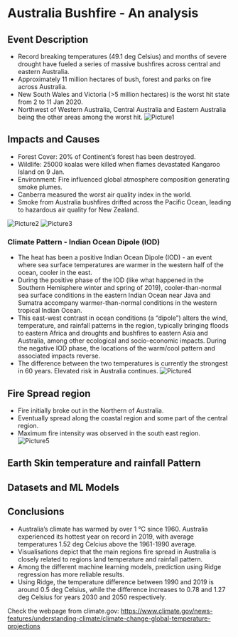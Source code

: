 
# Australia Bushfire - An analysis
## Event Description

* Record breaking temperatures (49.1 deg Celsius) and months of severe drought have fueled a series of massive bushfires across central and eastern Australia.
* Approximately 11 million hectares of bush, forest and parks on fire across Australia.
* New South Wales and Victoria (>5 million hectares) is the worst hit state from 2 to 11 Jan 2020.
* Northwest of Western Australia, Central Australia and Eastern Australia being the other areas among the worst hit.
![Picture1](https://user-images.githubusercontent.com/62655706/201223402-bfdb1904-0907-440d-b1a7-97110e43ec49.png)

## Impacts and Causes
* Forest Cover: 20% of Continent’s forest has been destroyed.
* Wildlife: 25000 koalas were killed when flames devastated Kangaroo Island on 9 Jan.
* Environment: Fire influenced global atmosphere composition generating smoke plumes.
* Canberra measured the worst air quality index in the world.
* Smoke from Australia bushfires drifted across the Pacific Ocean, leading to hazardous air quality for New Zealand.

![Picture2](https://user-images.githubusercontent.com/62655706/201223446-61699b19-1e64-42ac-a9fa-0729e99795cb.png)
![Picture3](https://user-images.githubusercontent.com/62655706/201223460-5426e203-3bde-4e61-a3ba-483e72cd12d1.png)

### Climate Pattern - Indian Ocean Dipole (IOD) 
* The heat has been a positive Indian Ocean Dipole (IOD) - an event where sea surface temperatures are warmer in the western half of the ocean, cooler in the east. 
* During the positive phase of the IOD (like what happened in the Southern Hemisphere winter and spring of 2019), cooler-than-normal sea surface conditions in the eastern Indian Ocean near Java and Sumatra accompany warmer-than-normal conditions in the western tropical Indian Ocean.
* This east-west contrast in ocean conditions (a “dipole”) alters the wind, temperature, and rainfall patterns in the region, typically bringing floods to eastern Africa and droughts and bushfires to eastern Asia and Australia, among other ecological and socio-economic impacts. During the negative IOD phase, the locations of the warm/cool pattern and associated impacts reverse. 
* The difference between the two temperatures is currently the strongest in 60 years. Elevated risk in Australia continues.
![Picture4](https://user-images.githubusercontent.com/62655706/201223547-13cc99b4-9943-4d7d-8462-68bdd1d9814e.png)

## Fire Spread region
* Fire initially broke out in the Northern of Australia.
* Eventually spread along the coastal region and some part of the central region.
* Maximum fire intensity was observed in the south east region.
![Picture5](https://user-images.githubusercontent.com/62655706/201223581-f691d425-2102-45c1-b9fd-7add9cf9c574.jpg)

## Earth Skin temperature and rainfall Pattern
## Datasets and ML Models

## Conclusions
* Australia’s climate has warmed by over 1 °C since 1960. Australia experienced its hottest year on record in 2019, with average temperatures 1.52 deg Celcius above the 1961-1990 average.
* Visualisations depict that the main regions fire spread in Australia is closely related to regions land temperature and rainfall pattern.
* Among the different machine learning models, prediction using Ridge regression has more reliable results.
* Using Ridge, the temperature difference between 1990 and 2019 is around 0.5 deg Celsius, while the difference increases to 0.78 and 1.27 deg Celsius for years 2030 and 2050 respectively.

Check the webpage from climate.gov: https://www.climate.gov/news-features/understanding-climate/climate-change-global-temperature-projections






